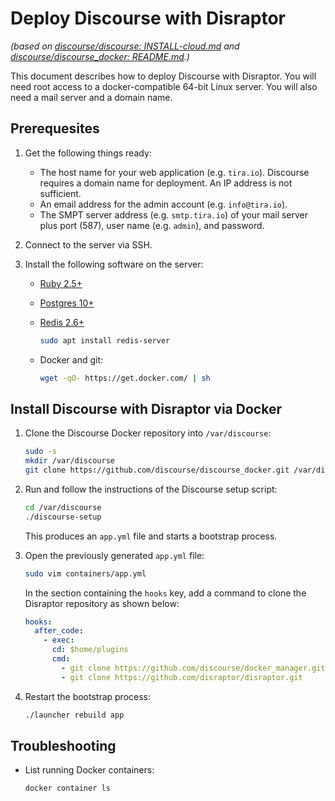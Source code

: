 # Deploy Discourse with Disraptor

*(based on [discourse/discourse: INSTALL-cloud.md](https://github.com/discourse/discourse/blob/master/docs/INSTALL-cloud.md) and [discourse/discourse_docker: README.md](https://github.com/discourse/discourse_docker/blob/master/README.md).)*

This document describes how to deploy Discourse with Disraptor. You will need root access to a docker-compatible 64-bit Linux server. You will also need a mail server and a domain name.



## Prerequesites

1. Get the following things ready:

   - The host name for your web application (e.g. `tira.io`). Discourse requires a domain name for deployment. An IP address is not sufficient.
   - An email address for the admin account (e.g. `info@tira.io`).
   - The SMPT server address (e.g. `smtp.tira.io`) of your mail server plus port (587), user name (e.g. `admin`), and password.

2. Connect to the server via SSH.
3. Install the following software on the server:

   - [Ruby 2.5+](https://www.ruby-lang.org/en/downloads/)
   - [Postgres 10+](https://www.postgresql.org/download/)
   - [Redis 2.6+](https://redis.io/download)

     ```sh
     sudo apt install redis-server
     ```

   - Docker and git:

     ```sh
     wget -qO- https://get.docker.com/ | sh
     ```



## Install Discourse with Disraptor via Docker

1. Clone the Discourse Docker repository into `/var/discourse`:

   ```sh
   sudo -s
   mkdir /var/discourse
   git clone https://github.com/discourse/discourse_docker.git /var/discourse
   ```

2. Run and follow the instructions of the Discourse setup script:

   ```sh
   cd /var/discourse
   ./discourse-setup
   ```

   This produces an `app.yml` file and starts a bootstrap process.

3. Open the previously generated `app.yml` file:

   ```sh
   sudo vim containers/app.yml
   ```

   In the section containing the `hooks` key, add a command to clone the Disraptor repository as shown below:

   ```yaml
   hooks:
     after_code:
       - exec:
         cd: $home/plugins
         cmd:
           - git clone https://github.com/discourse/docker_manager.git
           - git clone https://github.com/disraptor/disraptor.git
   ```

4. Restart the bootstrap process:

   ```sh
   ./launcher rebuild app
   ```



## Troubleshooting

- List running Docker containers:

  ```sh
  docker container ls
  ```
